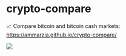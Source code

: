 # crypto-compare
📈 Compare bitcoin and bitcoin cash markets: https://ammarzia.github.io/crypto-compare/

<a href="https://ammarzia.github.io/crypto-compare/"><img src="https://i.imgur.com/vTQHZD9.png"/></a>
